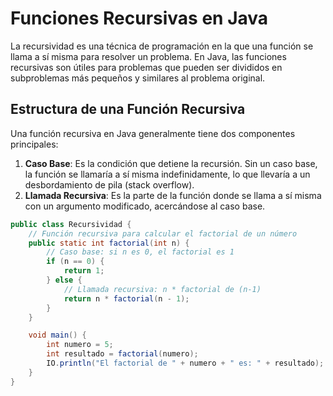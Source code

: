 # Funciones Recursivas en Java

La recursividad es una técnica de programación en la que una función se llama a sí misma para resolver un problema. En
Java, las funciones recursivas son útiles para problemas que pueden ser divididos en subproblemas más pequeños y
similares al problema original.

## Estructura de una Función Recursiva

Una función recursiva en Java generalmente tiene dos componentes principales:

1. **Caso Base**: Es la condición que detiene la recursión. Sin un caso base, la función se llamaría a sí misma
   indefinidamente, lo que llevaría a un desbordamiento de pila (stack overflow).
2. **Llamada Recursiva**: Es la parte de la función donde se llama a sí misma con un argumento modificado, acercándose
   al caso base.

```java
public class Recursividad {
    // Función recursiva para calcular el factorial de un número
    public static int factorial(int n) {
        // Caso base: si n es 0, el factorial es 1
        if (n == 0) {
            return 1;
        } else {
            // Llamada recursiva: n * factorial de (n-1)
            return n * factorial(n - 1);
        }
    }

    void main() {
        int numero = 5;
        int resultado = factorial(numero);
        IO.println("El factorial de " + numero + " es: " + resultado);
    }
}
```